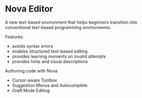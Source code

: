 # Nova Editor
A new text-based environment that helps beginners transition into conventional text-based programming environments.

Features:
- avoids syntax errors
- enables structured text-based editing
- provides learning moments on invalid attempts
- provides hints and visual descriptions

Authoring code with Nova:
- Cursor-aware Toolbox
- Suggestion Menus and Autocomplete
- Draft Mode Editing
